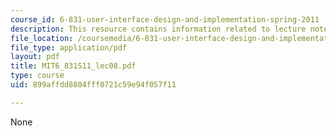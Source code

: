 ```yaml
---
course_id: 6-831-user-interface-design-and-implementation-spring-2011
description: This resource contains information related to lecture notes.
file_location: /coursemedia/6-831-user-interface-design-and-implementation-spring-2011/899affdd8804fff0721c59e94f057f11_MIT6_831S11_lec08.pdf
file_type: application/pdf
layout: pdf
title: MIT6_831S11_lec08.pdf
type: course
uid: 899affdd8804fff0721c59e94f057f11

---
```

None
